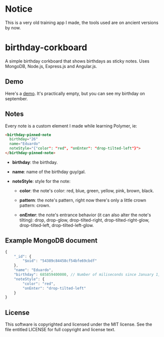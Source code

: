 Notice
==================
This is a very old training app I made, the tools used are on ancient versions by now.

birthday-corkboard
==================

A simple birthday corkboard that shows birthdays as sticky notes. Uses MongoDB, Node.js, Express.js and Angular.js.

Demo
----
Here's a [demo](http://birthday-corkboard-001.herokuapp.com). It's practically empty, but you can see my birthday on september.

Notes
-----

Every note is a custom element I made while learning Polymer, ie:

```html
<birthday-pinned-note
  birthday="26" 
  name="Eduardo" 
  noteStyle="{"color": "red", "onEnter": "drop-tilted-left"}">
</birthday-pinned-note>
```

* **birthday**: the birthday.

* **name**: name of the birthday guy/gal.

* **noteStyle**: style for the note:

  + **color**: the note's color: red, blue, green, yellow, pink, brown, black.
  
  + **pattern**: the note's pattern, right now there's only a little crown pattern: crown.
  
  + **onEnter**: the note's entrance behavior (it can also alter the note's tilting): drop, drop-glow, drop-tilted-right, drop-tilted-right-glow, drop-tilted-left, drop-tilted-left-glow.

Example MongoDB document
------------------------
```javascript
{
    "_id": {
        "$oid": "54389c84458cf54bfe69cbdf"
    },
    "name": "Eduardo",
    "birthday": 685859400000, // Number of miliseconds since January 1, 1970, 00:00:00 UTC representing the birthday
    "noteStyle": {
        "color": "red",
        "onEnter": "drop-tilted-left"
    }
}
```
License
-------
This software is copyrighted and licensed under the MIT license. See the file entitled LICENSE for full copyright and license text.
